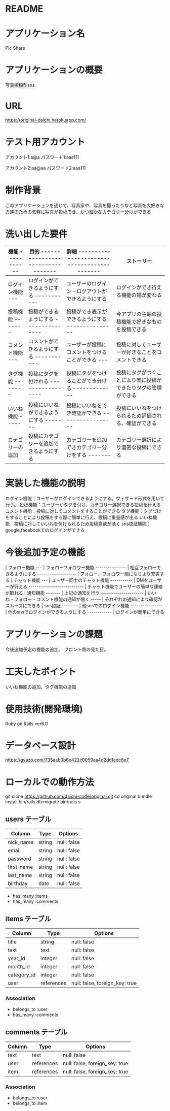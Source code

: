 # README

# アプリケーション名
  Pic Share

# アプリケーションの概要
  写真投稿型sns

# URL
  https://original-daichi.herokuapp.com/

# テスト用アカウント
  アカウント1:a@a
  パスワード1:aaa111

  アカウント2:aa@aa
  パスワード2:aaa111

# 制作背景
  このアプリケーションを通じて、写真家や、写真を撮ったりなど写真を大好きな方達のための気軽に写真が投稿でき、かつ細かなカテゴリー分けができる

# 洗い出した要件
| 機能 ----------- | 目的 --------------------------------- | 詳細 ------------------------------------------- | ストーリー 
| ---------------- | -------------------------------------- | ------------------------------------------------ | -----------
| ログイン機能 --- | ログインができるようにする ----------- | ユーザーのログイン・ログアウトができるようにする | ログインができ行える機能の幅が変わる
| 投稿機能 ------- | 投稿ができるようにする --------------- | 投稿ができ表示ができるようにする --------------- | 今アプリの主軸の投稿機能で好きなものを投稿できる
| コメント機能 --- | コメントができるようにする ----------- | ユーザーが投稿にコメントをつけることができる --- | 投稿に対してユーザーが好きなことをコメントできる
| タグ機能 ------- | 投稿にタグを付けれる ----------------- | 投稿にタグをつけることができ分ける ------------- | 投稿にタグがつくことにより楽に投稿ができたりタグの管理ができる
| いいね機能 ----- | 投稿にいいねができるようにする ------- | 投稿にいいねをでき確認ができる ----------------- | 投稿にいいねをつけられるため評価される、確認ができる
| カテゴリーの追加 | 投稿にカテゴリーを追加できるようにする | カテゴリーを追加できカテゴリー分けをする ------- | カテゴリー選択により濃密な投稿にできる


# 実装した機能の説明
  ログイン機能：ユーザーがログインできるようにする。ウィザード形式を用いて行う。
  投稿機能：ユーザーがタグを付け、カテゴリー選択できる投稿を行える
  コメント機能：投稿に対してコメントをすることができる
  タグ機能：タグづけをすることにより投稿をする際に簡単に行え、投稿に重量感が出る
  いいね機能：投稿に対していいねを付けられるため投稿意欲が湧く
  sns認証機能：google,facebookでのログインができる


# 今後追加予定の機能
| フォロー機能 --- | フォローフォロワー機能 --------------- | 相互フォローできるようにする ------------------- | フォロー、フォロワー間になりより充実する
| チャット機能 --- | ユーザー同士のチャット機能 ----------- | DMをユーザーが行える --------------------------- | チャット機能でユーザーの簡単な連絡が取れる
| 通知機能 ------- | 上記の通知を行う --------------------- | いいね・フォロー・コメント機能の通知が届く ----- | それぞれの通知により確認がスムーズにできる
| sns認証 -------- | 他snsでのログイン機能 ---------------- | 他のsnsでログインができるようにする ------------ | ログインが簡単にできる

# アプリケーションの課題
  今後追加予定の機能の追加。
  フロント側の見た目。

# 工夫したポイント
  いいね機能の追加、タグ機能の追加

# 使用技術(開発環境)
  Ruby on Rails ver6.0

# データベース設計
  https://gyazo.com/735aab0b6e422c0059aa4d2ddfadc8e7

# ローカルでの動作方法
  git clone https://github.com/daichi-code/original.git
  cd original
  bundle install
  bin/rails db:migrate
  bin/rails s



## users テーブル
| Column        | Type      | Options     |
| ------------- | --------- | ------------|
| nick_name     | string    | null: false |
| email         | string    | null: false |
| password      | string    | null: false |
| first_name    | string    | null: false |
| last_name     | string    | null: false |
| birthday      | date      | null: false |

 - has_many :items
 - has_many :comments



## items テーブル
| Column       | Type         | Options                        |
| ------------ | ------------ | -------------------------------|
| title        | string       | null: false                    |
| text         | text         | null: false                    |
| year_id      | integer      | null: false                    |
| month_id     | integer      | null: false                    |
| category_id  | integer      | null: false                    |
| user         | references   | null: false, foreign_key: true |

### Association
 - belongs_to :user
 - has_many :comments



## comments テーブル
| Column | Type        | Options                        |
| ------ | ----------- | ------------------------------ |
| text   | text        | null: false                    |
| user   | references  | null: false, foreign_key: true |
| item   | references  | null: false, foreign_key: true |

### Association
 - belongs_to :user
 - belongs_to :item

